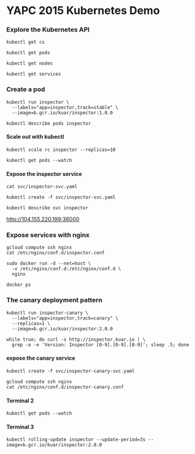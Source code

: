 # YAPC 2015 Kubernetes Demo

### Explore the Kubernetes API

```
kubectl get cs
```

```
kubectl get pods
```

```
kubectl get nodes
```

```
kubectl get services
```

### Create a pod

```
kubectl run inspector \
  --labels="app=inspector,track=stable" \
  --image=b.gcr.io/kuar/inspector:1.0.0
```

```
kubectl describe pods inspector
```

#### Scale out with kubectl

```
kubectl scale rc inspector --replicas=10
```

```
kubectl get pods --watch
```

#### Expose the inspector service


```
cat svc/inspector-svc.yaml
```

```
kubectl create -f svc/inspector-svc.yaml
```

```
kubectl describe svc inspector
```

http://104.155.220.199:36000

### Expose services with nginx

```
gcloud compute ssh nginx
cat /etc/nginx/conf.d/inspector.conf
```

```
sudo docker run -d --net=host \
  -v /etc/nginx/conf.d:/etc/nginx/conf.d \
  nginx

```
```
docker ps
```

### The canary deployment pattern

```
kubectl run inspector-canary \
  --labels="app=inspector,track=canary" \
  --replicas=1 \
  --image=b.gcr.io/kuar/inspector:2.0.0
```

```
while true; do curl -s http://inspector.kuar.io | \
  grep -o -e 'Version: Inspector [0-9].[0-9].[0-9]'; sleep .5; done
```

#### expose the canary service

```
kubectl create -f svc/inspector-canary-svc.yaml
```

```
gcloud compute ssh nginx
cat /etc/nginx/conf.d/inspector-canary.conf
```

#### Terminal 2

```
kubectl get pods --watch
```

#### Terminal 3

```
kubectl rolling-update inspector --update-period=3s --image=b.gcr.io/kuar/inspector:2.0.0
```
